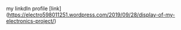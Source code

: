 my linkdln profile [link] (https://electro598011251.wordpress.com/2019/09/28/display-of-my-electronics-project/)
